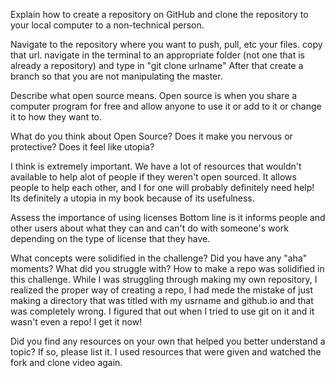 Explain how to create a repository on GitHub and clone the repository to your local computer to a non-technical person.

Navigate to the repository where you want to push, pull, etc your files. copy that url. navigate in the terminal to an appropriate folder (not one that is already a repository) and type in "git clone urlname" After that create a branch so that you are not manipulating the master.

Describe what open source means.
Open source is when you share a computer program for free and allow anyone to use it or add to it or change it to how they want to.

What do you think about Open Source?
Does it make you nervous or protective? Does it feel like utopia?

I think is extremely important. We have a lot of resources that wouldn't available to help alot of people if they weren't open sourced. It allows people to help each other, and I for one will probably definitely need help! Its definitely a utopia in my book because of its usefulness.


Assess the importance of using licenses
Bottom line is it informs people and other users about what they can and can't do with someone's work depending on the type of license that they have.

What concepts were solidified in the challenge? Did you have any "aha" moments? What did you struggle with?
How to make a repo was solidified in this challenge. While I was struggling through making my own repository, I realized the proper way of creating a repo, I had mede the mistake of just making a directory that was titled with my usrname and github.io and that was completely wrong. I figured that out when I tried to use git on it and it wasn't even a repo! I get it now!

Did you find any resources on your own that helped you better understand a topic? If so, please list it.
I used resources that were given and watched the fork and clone video again.
